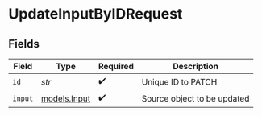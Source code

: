 # UpdateInputByIDRequest


## Fields

| Field                              | Type                               | Required                           | Description                        |
| ---------------------------------- | ---------------------------------- | ---------------------------------- | ---------------------------------- |
| `id`                               | *str*                              | :heavy_check_mark:                 | Unique ID to PATCH                 |
| `input`                            | [models.Input](../models/input.md) | :heavy_check_mark:                 | Source object to be updated        |